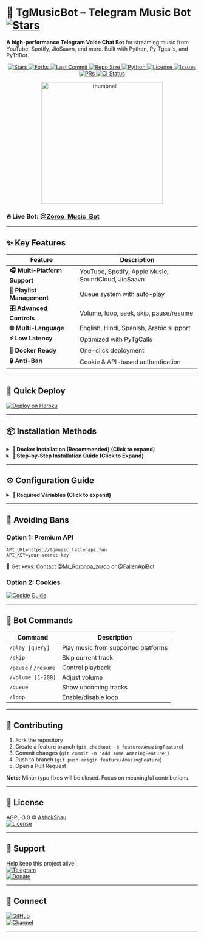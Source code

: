 # 🎵 TgMusicBot – Telegram Music Bot [![Stars](https://img.shields.io/github/stars/Maya12981/Music-bot?style=social)](https://github.com/Maya12981/Music-bot/stargazers)

**A high-performance Telegram Voice Chat Bot** for streaming music from YouTube, Spotify, JioSaavn, and more. Built with Python, Py-Tgcalls, and PyTdBot.

<p align="center">
  <!-- GitHub Stars -->
  <a href="https://github.com/Maya12981/Music-bot/stargazers">
    <img src="https://img.shields.io/github/stars/Maya12981/Music-bot?style=for-the-badge&color=black&logo=github" alt="Stars"/>
  </a>
  
  <!-- GitHub Forks -->
  <a href="https://github.com/Maya12981/Music-bot/network/members">
    <img src="https://img.shields.io/github/forks/Maya12981/Music-bot?style=for-the-badge&color=black&logo=github" alt="Forks"/>
  </a>

  <!-- Last Commit -->
  <a href="https://github.com/Maya12981/Music-bot/commits/AshokShau">
    <img src="https://img.shields.io/github/last-commit/Maya12981/Music-bot?style=for-the-badge&color=blue" alt="Last Commit"/>
  </a>

  <!-- Repo Size -->
  <a href="https://github.com/Maya12981/Music-bot">
    <img src="https://img.shields.io/github/repo-size/Maya12981/Music-bot?style=for-the-badge&color=success" alt="Repo Size"/>
  </a>

  <!-- Language -->
  <a href="https://www.python.org/">
    <img src="https://img.shields.io/badge/Written%20in-Python-orange?style=for-the-badge&logo=python" alt="Python"/>
  </a>

  <!-- License -->
  <a href="https://github.com/Maya12981/Music-bot/blob/master/LICENSE">
    <img src="https://img.shields.io/github/license/Maya12981/Music-bot?style=for-the-badge&color=blue" alt="License"/>
  </a>

  <!-- Open Issues -->
  <a href="https://github.com/Maya12981/Music-bot/issues">
    <img src="https://img.shields.io/github/issues/Maya12981/Music-bot?style=for-the-badge&color=red" alt="Issues"/>
  </a>

  <!-- Pull Requests -->
  <a href="https://github.com/Maya12981/Music-bot/pulls">
    <img src="https://img.shields.io/github/issues-pr/Maya12981/Music-bot?style=for-the-badge&color=purple" alt="PRs"/>
  </a>

  <!-- GitHub Workflow CI -->
  <a href="https://github.com/Maya12981/Music-bot/actions">
    <img src="https://img.shields.io/github/actions/workflow/status/Maya12981/Music-bot/code-fixer.yml?style=for-the-badge&label=CI&logo=github" alt="CI Status"/>
  </a>
</p>

<p align="center">
   <img src="https://raw.githubusercontent.com/Maya12981/Music-bot/master/.github/images/thumb.png" alt="thumbnail" width="320" height="320">
</p>

### 🔥 Live Bot: [@Zoroo_Music_Bot](https://t.me/Zoroo_Music_Bot)

---

## ✨ Key Features

| Feature | Description |
|---------|-------------|
| **🎧 Multi-Platform Support** | YouTube, Spotify, Apple Music, SoundCloud, JioSaavn |
| **📜 Playlist Management** | Queue system with auto-play |
| **🎛️ Advanced Controls** | Volume, loop, seek, skip, pause/resume |
| **🌐 Multi-Language** | English, Hindi, Spanish, Arabic support |
| **⚡ Low Latency** | Optimized with PyTgCalls |
| **🐳 Docker Ready** | One-click deployment |
| **🔒 Anti-Ban** | Cookie & API-based authentication |

---

## 🚀 Quick Deploy

[![Deploy on Heroku](https://img.shields.io/badge/Deploy%20on%20Heroku-430098?style=for-the-badge&logo=heroku)](https://heroku.com/deploy?template=https://github.com/Maya12981/Music-bot)

---

## 📦 Installation Methods


<details>

<summary><strong>📌 Docker Installation (Recommended) (Click to expand)</strong></summary>

### 🐳 Prerequisites
1. Install Docker:
   - [Linux](https://docs.docker.com/engine/install/)
   - [Windows/Mac](https://docs.docker.com/desktop/install/)

### 🚀 Quick Setup
1. Clone the repository:
   ```sh
   git clone https://github.com/Maya12981/Music-bot.git && cd Music-Bot
   ```

### 🔧 Configuration
1. Prepare environment file:
   ```sh
   cp sample.env .env
   ```

2. Edit configuration (choose one method):
   - **Beginner-friendly (nano)**:
     ```sh
     nano .env
     ```
     - Edit values
     - Save: `Ctrl+O` → Enter → `Ctrl+X`

   - **Advanced (vim)**:
     ```sh
     vi .env
     ```
     - Press `i` to edit
     - Save: `Esc` → `:wq` → Enter

### 🏗️ Build & Run
1. Build Docker image:
   ```sh
   docker build -t Music-Bot .
   ```

2. Run container (auto-restarts on crash/reboot):
   ```sh
   docker run -d \
     --name Music-Bot \
     --env-file .env \
     --restart unless-stopped \
     Music-Bot
   ```

### 🔍 Monitoring
1. Check logs:
   ```sh
   docker logs -f Music-Bot
   ```
   (Exit with `Ctrl+C`)

### ⚙️ Management Commands
- **Stop container**:
  ```sh
  docker stop Music-Bot
  ```

- **Start container**:
  ```sh
  docker start Music-Bot
  ```

- **Update the bot**:
  ```sh
  docker stop Music-Bot
  docker rm Music-Bot
  git pull origin master
  docker build -t Music-Bot .
  docker run -d --name Music-Bot --env-file .env --restart unless-stopped tgmusicbot
  ```

</details>


<details>
<summary><strong>📌 Step-by-Step Installation Guide (Click to Expand)</strong></summary>

### 🛠️ System Preparation
1. **Update your system** (Recommended):
   ```sh
   sudo apt-get update && sudo apt-get upgrade -y
   ```

2. **Install essential tools**:
   ```sh
   sudo apt-get install git python3-pip ffmpeg tmux -y
   ```

### ⚡ Quick Setup
1. **Install UV package manager**:
   ```sh
   pip3 install uv
   ```

2. **Clone the repository**:
   ```sh
   git clone https://github.com/Maya12981/Music-Bot.git && cd TgMusicBot
   ```

### 🐍 Python Environment
1. **Create virtual environment**:
   ```sh
   uv venv
   ```

2. **Activate environment**:
   - Linux/Mac: `source .venv/bin/activate`
   - Windows (PowerShell): `.\.venv\Scripts\activate`

3. **Install dependencies**:
   ```sh
   uv pip install -e .
   ```

### 🔐 Configuration
1. **Setup environment file**:
   ```sh
   cp sample.env .env
   ```

2. **Edit configuration** (Choose one method):
   - **For beginners** (nano editor):
     ```sh
     nano .env
     ```
     - Edit values
     - Save: `Ctrl+O` → Enter → `Ctrl+X`

   - **For advanced users** (vim):
     ```sh
     vi .env
     ```
     - Press `i` to edit
     - Save: `Esc` → `:wq` → Enter

### 🤖 Running the Bot
1. **Start in tmux session** (keeps running after logout):
   ```sh
   tmux new -s musicbot
   tgmusic
   ```

   **Tmux Cheatsheet**:
   - Detach: `Ctrl+B` then `D`
   - Reattach: `tmux attach -t musicbot`
   - Kill session: `tmux kill-session -t musicbot`

### 🔄 After Updates
To restart the bot:
```sh
tmux attach -t musicbot
# Kill with Ctrl+C
tgmusic
```

</details>

---

## ⚙️ Configuration Guide

<details>
<summary><b>🔑 Required Variables (Click to expand)</b></summary>

| Variable | Description | How to Get |
|----------|-------------|------------|
| `API_ID` | Telegram App ID | [my.telegram.org](https://my.telegram.org/apps) |
| `API_HASH` | Telegram App Hash | [my.telegram.org](https://my.telegram.org/apps) |
| `TOKEN` | Bot Token | [@BotFather](https://t.me/BotFather) |
| `STRING1-10` | Pyrogram Sessions | [@String_Session_generte_bot](https://t.me/String_Session_generte_bot) |
| `MONGO_URI` | MongoDB Connection | [MongoDB Atlas](https://cloud.mongodb.com) |

</details>

---

## 🍪 Avoiding Bans

### Option 1: Premium API
```env
API_URL=https://tgmusic.fallenapi.fun
API_KEY=your-secret-key
```
📌 Get keys: [Contact @Mr_Roronoa_zoroo](https://t.me/Mr_Roronoa_zoroo) or [@FallenApiBot](https://t.me/Mr_Roronoa_zoroo)

### Option 2: Cookies
[![Cookie Guide](https://img.shields.io/badge/Guide-Read%20Here-blue?style=flat-square)](https://github.com/Maya12981/Music-bot/blob/master/cookies/README.md)

---

## 🤖 Bot Commands

| Command | Description |
|---------|-------------|
| `/play [query]` | Play music from supported platforms |
| `/skip` | Skip current track |
| `/pause` / `/resume` | Control playback |
| `/volume [1-200]` | Adjust volume |
| `/queue` | Show upcoming tracks |
| `/loop` | Enable/disable loop |

---

## 🤝 Contributing

1. Fork the repository
2. Create a feature branch (`git checkout -b feature/AmazingFeature`)
3. Commit changes (`git commit -m 'Add some AmazingFeature'`)
4. Push to branch (`git push origin feature/AmazingFeature`)
5. Open a Pull Request

**Note:** Minor typo fixes will be closed. Focus on meaningful contributions.

---

## 📜 License

AGPL-3.0 © [AshokShau](https://github.com/Maya12981).  
[![License](https://img.shields.io/github/license/Maya12981/Music-bot?color=blue)](LICENSE)

---

## 💖 Support

Help keep this project alive!  
[![Telegram](https://img.shields.io/badge/Chat-Support%20Group-blue?logo=telegram)](https://t.me/Zoro_bots)  
[![Donate](https://img.shields.io/badge/Donate-Crypto/PayPal-ff69b4)](https://t.me/Zoro_bots)

---

## 🔗 Connect

[![GitHub](https://img.shields.io/badge/Follow-GitHub-black?logo=github)](https://github.com/Maya12981)  
[![Channel](https://img.shields.io/badge/Updates-Channel-blue?logo=telegram)](https://t.me/Zoro_bots)

---
